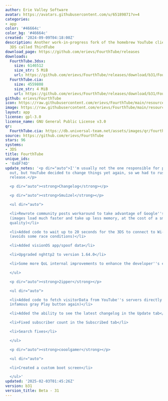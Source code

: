 ```yaml
---
author: Erie Valley Software
avatar: https://avatars.githubusercontent.com/u/65189871?v=4
categories:
- app
color: '#46664c'
color_bg: '#46664c'
created: '2024-09-09T04:18:00Z'
description: Another work-in-progress fork of the homebrew YouTube client for the
  3DS called ThirdTube
download_page: https://github.com/erievs/FourthTube/releases
downloads:
  FourthTube.3dsx:
    size: 6146512
    size_str: 5 MiB
    url: https://github.com/erievs/FourthTube/releases/download/b31/FourthTube.3dsx
  FourthTube.cia:
    size: 4559808
    size_str: 4 MiB
    url: https://github.com/erievs/FourthTube/releases/download/b31/FourthTube.cia
github: erievs/FourthTube
icon: https://raw.githubusercontent.com/erievs/FourthTube/main/resource/icon.png
image: https://raw.githubusercontent.com/erievs/FourthTube/main/resource/banner.png
layout: app
license: gpl-3.0
license_name: GNU General Public License v3.0
qr:
  FourthTube.cia: https://db.universal-team.net/assets/images/qr/fourthtube-cia.png
source: https://github.com/erievs/FourthTube
stars: 96
systems:
- 3DS
title: FourthTube
unique_ids:
- '0xBF74D'
update_notes: '<p dir="auto">I''m usually not the one responsible for pushing releases
  out, but YouTube decided to change things yet again, so we had to rush out a new
  release.</p>

  <p dir="auto"><strong>Changelog</strong></p>

  <p dir="auto"><strong>Smu1zel</strong></p>

  <ul dir="auto">

  <li>Rewrote community posts workaround to take advantage of Google''s parameters
  (images load much faster and take up less memory, at the cost of a small drop in
  quality)</li>

  <li>Added code to wait up to 20 seconds for the 3DS to connect to Wi-Fi at launch
  (avoids some race conditions)</li>

  <li>Added visionOS app/spoof data</li>

  <li>Upgraded nghttp2 to version 1.64.0</li>

  <li>Some more QoL internal improvements to enhance the developer''s experience™️</li>

  </ul>

  <p dir="auto"><strong>2ipper</strong></p>

  <ul dir="auto">

  <li>Added code to fetch visitorData from YouTube''s servers directly (fixes the
  infamous gray Play button again)</li>

  <li>Added the ability to see the latest changelog in the Update tab</li>

  <li>Fixed subscriber count in the Subscribed tab</li>

  <li>Search fixes</li>

  </ul>

  <p dir="auto"><strong>cooolgamer</strong></p>

  <ul dir="auto">

  <li>Created a custom boot screen</li>

  </ul>'
updated: '2025-02-03T01:45:26Z'
version: b31
version_title: Beta - 31
---
```

